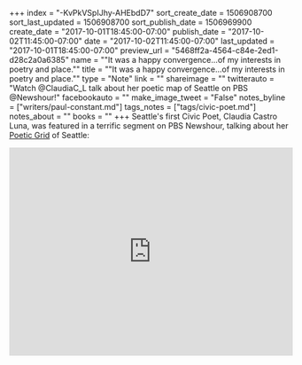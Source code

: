 +++
index = "-KvPkVSpIJhy-AHEbdD7"
sort_create_date = 1506908700
sort_last_updated = 1506908700
sort_publish_date = 1506969900
create_date = "2017-10-01T18:45:00-07:00"
publish_date = "2017-10-02T11:45:00-07:00"
date = "2017-10-02T11:45:00-07:00"
last_updated = "2017-10-01T18:45:00-07:00"
preview_url = "5468ff2a-4564-c84e-2ed1-d28c2a0a6385"
name = "\"It was a happy convergence...of my interests in poetry and place.\""
title = "\"It was a happy convergence...of my interests in poetry and place.\""
type = "Note"
link = ""
shareimage = ""
twitterauto = "Watch @ClaudiaC_L talk about her poetic map of Seattle on PBS @Newshour!"
facebookauto = ""
make_image_tweet = "False"
notes_byline = ["writers/paul-constant.md"]
tags_notes = ["tags/civic-poet.md"]
notes_about = ""
books = ""
+++
Seattle's first Civic Poet, Claudia Castro Luna, was featured in a terrific segment on PBS Newshour, talking about her [Poetic Grid](http://www.seattlereviewofbooks.com/reviews/we-the-poems/) of Seattle:

<iframe width="512" height="376" src="http://player.pbs.org/viralplayer/3005201309/" frameborder="0" marginwidth="0" marginheight="0" scrolling="no" seamless allowfullscreen></iframe>